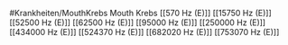 #Krankheiten/MouthKrebs
Mouth Krebs
[[570 Hz (E)]]
[[15750 Hz (E)]]
[[52500 Hz (E)]]
[[62500 Hz (E)]]
[[95000 Hz (E)]]
[[250000 Hz (E)]]
[[434000 Hz (E)]]
[[524370 Hz (E)]]
[[682020 Hz (E)]]
[[753070 Hz (E)]]